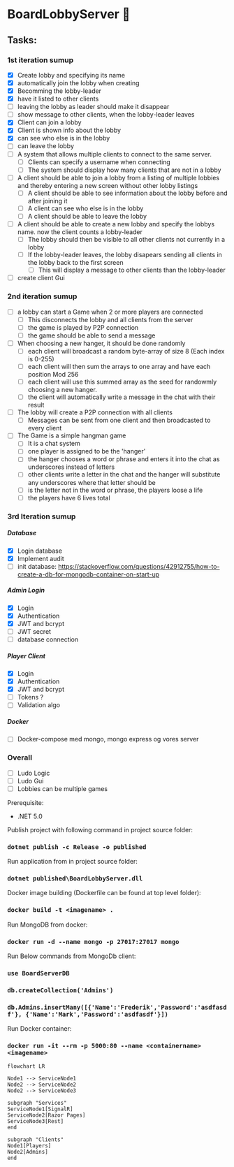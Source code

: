 # BoardLobbyServer :rocket:

## Tasks:
### 1st iteration sumup
- [x] Create lobby and specifying its name
- [x] automatically join the lobby when creating
- [x] Becomming the lobby-leader
- [x] have it listed to other clients
- [ ] leaving the lobby as leader should make it disappear
- [ ] show message to other clients, when the lobby-leader leaves
- [x] Client can join a lobby
- [x] Client is shown info about the lobby
- [x] can see who else is in the lobby
- [ ] can leave the lobby
- [ ] A system that allows multiple clients to connect to the same server. 
  - [ ] Clients can specify a username when connecting
  - [ ] The system should display how many clients that are not in a lobby
- [ ] A client should be able to join a lobby from a listing of multiple lobbies and thereby entering a new screen without other lobby listings
  - [ ] A client should be able to see information about the lobby before and after joining it
  - [ ] A client can see who else is in the lobby
  - [ ] A client should be able to leave the lobby
- [ ] A client should be able to create a new lobby and specify the lobbys name. now the client counts a lobby-leader
  - [ ] The lobby should then be visible to all other clients not currently in a lobby
  - [ ] If the lobby-leader leaves, the lobby disapears sending all clients in the lobby back to the first screen
    - [ ] This will display a message to other clients than the lobby-leader
- [ ] create client Gui
### 2nd iteration sumup
- [ ] a lobby can start a Game when 2 or more players are connected
  - [ ] This disconnects the lobby and all clients from the server
  - [ ] the game is played by P2P connection
  - [ ] the game should be able to send a message
- [ ] When choosing a new hanger, it should be done randomly
  - [ ] each client will broadcast a random byte-array of size 8 (Each index is 0-255)
  - [ ] each client will then sum the arrays to one array and have each position Mod 256
  - [ ] each client will use this summed array as the seed for randowmly choosing a new hanger.
  - [ ] the client will automatically write a message in the chat with their result 
- [ ] The lobby will create a P2P connection with all clients
  - [ ] Messages can be sent from one client and then broadcasted to every client
- [ ] The Game is a simple hangman game
  - [ ] It is a chat system
  - [ ] one player is assigned to be the 'hanger'
  - [ ] the hanger chooses a word or phrase and enters it into the chat as underscores instead of letters
  - [ ] other clients write a letter in the chat and the hanger will substitute any underscores where that letter should be
  - [ ] is the letter not in the word or phrase, the players loose a life
  - [ ] the players have 6 lives total 
### 3rd Iteration sumup
##### Database
- [x] Login database
- [x] Implement audit
- [ ] init database: https://stackoverflow.com/questions/42912755/how-to-create-a-db-for-mongodb-container-on-start-up
##### Admin Login
- [x] Login
- [x] Authentication
- [x] JWT and bcrypt
- [ ] JWT secret
- [ ] database connection
##### Player Client
- [x] Login
- [x] Authentication
- [x] JWT and bcrypt
- [ ] Tokens ?
- [ ] Validation algo
##### Docker
- [ ] Docker-compose med mongo, mongo express og vores server

### Overall
- [ ] Ludo Logic
- [ ] Ludo Gui
- [ ] Lobbies can be multiple games

Prerequisite:
* .NET 5.0

Publish project with following command in project source folder:
### ` dotnet publish -c Release -o published `

Run application from in project source folder:
### ` dotnet published\BoardLobbyServer.dll `

Docker image building (Dockerfile can be found at top level folder):
### ` docker build -t <imagename> . `

Run MongoDB from docker:
### ` docker run -d --name mongo -p 27017:27017 mongo `

Run Below commands from MongoDb client:

### ` use BoardServerDB `
### ` db.createCollection('Admins') `
### ` db.Admins.insertMany([{'Name':'Frederik','Password':'asdfasdf'}, {'Name':'Mark','Password':'asdfasdf'}]) `

Run Docker container:
### ` docker run -it --rm -p 5000:80 --name <containername> <imagename> `


```mermaid 
flowchart LR

Node1 --> ServiceNode1
Node2 --> ServiceNode2
Node2 --> ServiceNode3

subgraph "Services"
ServiceNode1[SignalR]
ServiceNode2[Razor Pages]
ServiceNode3[Rest]
end

subgraph "Clients"
Node1[Players]
Node2[Admins]
end

``` 
